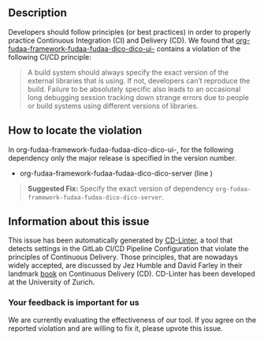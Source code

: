 
## Description
Developers should follow principles (or best practices) in order to properly practice Continuous Integration (CI) and Delivery (CD).
We found that [org-fudaa-framework-fudaa-fudaa-dico-dico-ui-](https://gitlab.com/fudaa/fudaa-framework/blob/master/.gitlab-ci.yml) contains a violation of the following CI/CD principle:

> A build system should always specify the exact version of the external libraries that is using.
If not, developers can’t reproduce the build. Failure to be absolutely specific also leads to an occasional long debugging session tracking down strange errors due to people or build systems using different versions of libraries.

## How to locate the violation

In org-fudaa-framework-fudaa-fudaa-dico-dico-ui-, for the following dependency only the major release is specified in the version number.

* org-fudaa-framework-fudaa-fudaa-dico-dico-server (line )

> **Suggested Fix:** Specify the exact version of dependency `org-fudaa-framework-fudaa-fudaa-dico-dico-server`.

## Information about this issue

This issue has been automatically generated by [CD-Linter](https://gitlab.com/Jancso/configuration-analytics), a tool that detects settings in the GitLab CI/CD Pipeline Configuration that violate the principles of Continuous Delivery. Those principles, that are nowadays widely accepted, are discussed by Jez Humble and David Farley in their landmark [book](https://www.oreilly.com/library/view/continuous-delivery-reliable/9780321670250/) on Continuous Delivery (CD). CD-Linter has been developed at the University of Zurich.

### Your feedback is important for us
We are currently evaluating the effectiveness of our tool. If you agree on the reported violation and are willing to fix it, please upvote this issue.